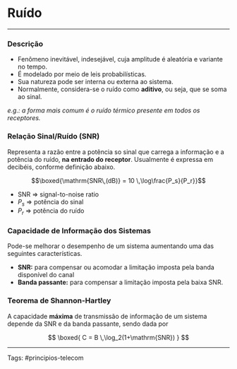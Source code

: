 # Ruído
---

### Descrição 

- Fenômeno inevitável, indesejável, cuja amplitude é aleatória e variante no tempo. 
- É modelado por meio de leis probabilísticas. 
- Sua natureza pode ser interna ou externa ao sistema. 
- Normalmente, considera-se o ruído como **aditivo**, ou seja, que se soma ao sinal.

*e.g.: a forma mais comum é o ruído térmico presente em todos os receptores.*

### Relação Sinal/Ruído (SNR)

Representa a razão entre a potência so sinal que carrega a informação e a potência do ruído, **na entrado do receptor**. Usualmente é expressa em decibéis, conforme definição abaixo.

$$\boxed{\mathrm{SNR\,(dB)} = 10 \,\log\frac{P_s}{P_r}}$$

- SNR => signal-to-noise ratio
- $P_s$ => potência do sinal
- $P_r$ => potência do ruído

### Capacidade de Informação dos Sistemas

Pode-se melhorar o desempenho de um sistema aumentando uma das seguintes características.

- **SNR:** para compensar ou acomodar a limitação imposta pela banda disponível do canal
- **Banda passante:** para compensar a limitação imposta pela baixa SNR.

### Teorema de Shannon-Hartley

A capacidade **máxima** de transmissão de informação de um sistema depende da SNR e da banda passante, sendo dada por

$$ \boxed{ C = B \,\log_2(1+\mathrm{SNR}) } $$

---

Tags: #principios-telecom 
